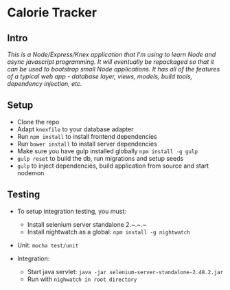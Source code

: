 # Calorie Tracker

## Intro

_This is a Node/Express/Knex application that I'm using to learn Node and async javascript programming. It will eventually be repackaged so that it can be used to bootstrap small Node applications. It has all of the features of a typical web app - database layer, views, models, build tools, dependency injection, etc._

## Setup

* Clone the repo
* Adapt `knexfile` to your database adapter
* Run `npm install` to install frontend dependencies
* Run `bower install` to install server dependencies
* Make sure you have gulp installed globally `npm install -g gulp`
* `gulp reset` to build the db, run migrations and setup seeds
* `gulp` to inject dependencies, build application from source and start nodemon

## Testing

* To setup integration testing, you must:
  * Install selenium server standalone 2.~.~.~
  * Install nightwatch as a global: `npm install -g nightwatch`

* Unit: `mocha test/unit`
* Integration:
  * Start java servlet: `java -jar selenium-server-standalone-2.48.2.jar`
  * Run with `nighwatch in root directory`
